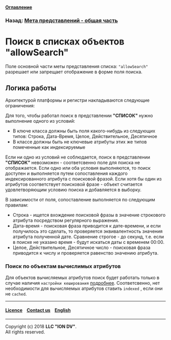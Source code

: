 #### [Оглавление](/docs/ru/index.md)

### Назад: [Мета представлений - общая часть](meta_view_main.md)

# Поиск в списках объектов "allowSearch"

Поле основной части меты представления списка: `"allowSearch"` разрешает или запрещает отображение в форме поля поиска. 

## Логика работы

Архитектурой платформы и регистри накладываются следующие ограничения:  

Для того, чтобы работал поиск в представлении **"СПИСОК"** нужно выполнение одного из условий:

* В ключе класса должны быть поля какого-нибудь из следующих типов: Строка, Дата-Время, Целое, Действительное, Десятичное
* В классе должны быть не ключевые атрибуты этих же типов помеченные как индексируемые 

Если ни одно из условий не соблюдается, поиск в представлении **"СПИСОК"** невозможен - соответсвенно поле для поиска не отображается. Если одно или оба условия выполняются, то поиск доступен и выполняется путем сопоставления каждого индексированного атрибута с поисковой фразой. Если хотя бы один из атрибутов соответствует поисковой фразе - объект считается удовлетворяющим условию поиска и добавляется в выборку.

В зависимости от поля, сопоставление выполняется по следующим правилам:

* Строка - ищется вхождение поисковой фразы в значение строкового атрибута посредством регулярного выражения.
* Дата-время - поисковая фраза приводится к дате-времени, и если получилось это сделать, то проверяется эквивалентность значения атрибута полученной дате. Сравнение строгое - до секунд, т.е. если в поиске не указано время - будут искаться даты с временем 00:00.
* Целое, Действительное, Десятичное число - поисковая фраза приводится к числу и проверяется равенство значению атрибута.

### Поиск по объектам вычислимых атрибутов

Для объектов вычисляемых атрибутов поиск будет работать только в случае наличия `настройки кеширования` [подробнее](/docs/en/2_system_description/metadata_structure/meta_class/atr_cached_true.md). Соответсвенно, нет необходимости для вычисляемых атрибутов ставить `indexed` , если они не `cached`.  

--------------------------------------------------------------------------  


 #### [Licence](/LICENSE) &ensp;  [Contact us](https://iondv.com/portal/contacts) &ensp;  [English](/docs/en/2_system_description/metadata_structure/meta_view/allowsearch.md)   &ensp;
<div><img src="https://mc.iondv.com/watch/local/docs/framework" style="position:absolute; left:-9999px;" height=1 width=1 alt="iondv metrics"></div>         



--------------------------------------------------------------------------  

Copyright (c) 2018 **LLC "ION DV"**.  
All rights reserved. 